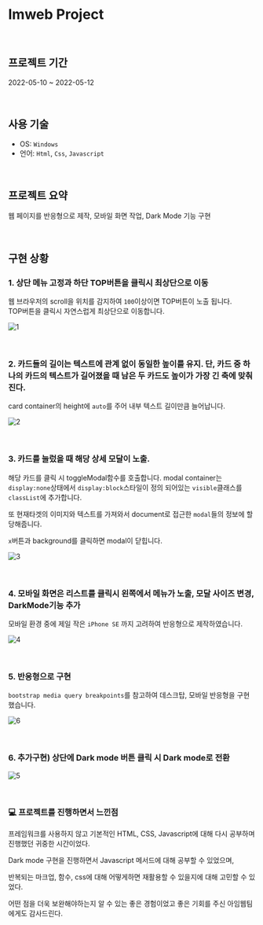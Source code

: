 # Imweb Project

<br>


## 프로젝트 기간



2022-05-10 ~ 2022-05-12

<br>


## 사용 기술


- OS: `Windows`
- 언어: `Html`, `Css`, `Javascript`


<br>

## 프로젝트 요약 



웹 페이지를 반응형으로 제작, 모바일 화면 작업, Dark Mode 기능 구현 


<br>

## 구현 상황

### 1. 상단 메뉴 고정과 하단 TOP버튼을 클릭시 최상단으로 이동


웹 브라우저의 scroll을 위치를 감지하여 `100`이상이면 TOP버튼이 노출 됩니다. <br>
TOP버튼을 클릭시 자연스럽게 최상단으로 이동합니다. 

![1](https://user-images.githubusercontent.com/68775082/167969547-e7cf6a18-a2cc-4cec-8f86-0d30a7d7e1f2.gif)

<br>

### 2. 카드들의 길이는 텍스트에 관계 없이 동일한 높이를 유지. 단, 카드 중 하나의 카드의 텍스트가 길어졌을 때 남은 두 카드도 높이가 가장 긴 축에 맞춰진다.



card container의 height에 `auto`를 주어 내부 텍스트 길이만큼 늘어납니다. 

![2](https://user-images.githubusercontent.com/68775082/167969886-15930ec8-4d21-4a3b-af24-a6c428c27fb2.gif)



<br>

### 3. 카드를 눌렀을 때 해당 상세 모달이 노출.


해당 카드를 클릭 시 toggleModal함수를 호출합니다. modal container는 `display:none`상태에서 `display:block`스타일이 정의 되어있는 `visible`클래스를 `classList`에 추가합니다.

또 현재타겟의 이미지와 텍스트를 가져와서 document로 접근한 `modal`들의 정보에 할당해줍니다. 

`x`버튼과 background를 클릭하면 modal이 닫힙니다. 

![3](https://user-images.githubusercontent.com/68775082/167970253-04dd71d7-0b6d-46b4-81b6-2ae7eb63ec1e.gif)




<br>

### 4. 모바일 화면은 리스트를 클릭시 왼쪽에서 메뉴가 노출, 모달 사이즈 변경, DarkMode기능 추가

모바일 환경 중에 제일 작은 `iPhone SE` 까지 고려하여 반응형으로 제작하였습니다. 


![4](https://user-images.githubusercontent.com/68775082/167970533-8b304a5f-5091-421d-ae21-1685d9513bb0.gif)


<br>

### 5. 반응형으로 구현

`bootstrap media query breakpoints`를 참고하여 데스크탑, 모바일 반응형을 구현했습니다. 


![6](https://user-images.githubusercontent.com/68775082/167971815-58b5cf0f-c219-43b3-a9dc-a2faa9e5c158.gif)



<br>

### 6. 추가구현) 상단에 Dark mode 버튼 클릭 시 Dark mode로 전환

![5](https://user-images.githubusercontent.com/68775082/167970621-fb015992-b939-48af-acd3-7ef591116470.gif)




<br>

### 💻 프로젝트를 진행하면서 느낀점

프레임워크를 사용하지 않고 기본적인 HTML, CSS, Javascript에 대해 다시 공부하며 진행했던 귀중한 시간이었다.

Dark mode 구현을 진행하면서 Javascript 메서드에 대해 공부할 수 있었으며, 

반복되는 마크업, 함수, css에 대해 어떻게하면 재활용할 수 있을지에 대해 고민할 수 있었다.

어떤 점을 더욱 보완해야하는지 알 수 있는 좋은 경험이었고 좋은 기회를 주신 아임웹팀에게도 감사드린다.


